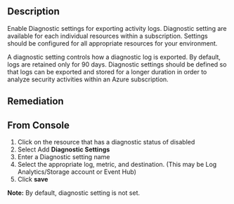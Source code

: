 ## Description

Enable Diagnostic settings for exporting activity logs. Diagnostic setting are available for each individual resources within a subscription. Settings should be configured for all appropriate resources for your environment.

A diagnostic setting controls how a diagnostic log is exported. By default, logs are retained only for 90 days. Diagnostic settings should be defined so that logs can be exported and stored for a longer duration in order to analyze security activities within an Azure subscription.

## Remediation

## From Console

1. Click on the resource that has a diagnostic status of disabled
2. Select Add **Diagnostic Settings**
3. Enter a Diagnostic setting name
4. Select the appropriate log, metric, and destination. (This may be Log Analytics/Storage account or Event Hub)
5. Click **save**

**Note:** By default, diagnostic setting is not set.
